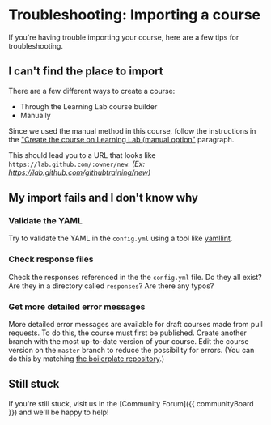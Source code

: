 # Troubleshooting: Importing a course

If you're having trouble importing your course, here are a few tips for troubleshooting.

## I can't find the place to import

There are a few different ways to create a course:

- Through the Learning Lab course builder
- Manually

Since we used the manual method in this course, follow the instructions in the ["Create the course on Learning Lab (manual option"](https://lab.github.com/docs/course-ownership-and-repositories#manual-repository-setup) paragraph.

This should lead you to a URL that looks like `https://lab.github.com/:owner/new`. _(Ex: https://lab.github.com/githubtraining/new)_

## My import fails and I don't know why

### Validate the YAML

Try to validate the YAML in the `config.yml` using a tool like [yamllint](http://www.yamllint.com/).

### Check response files

Check the responses referenced in the the `config.yml` file. Do they all exist? Are they in a directory called `responses`? Are there any typos?

### Get more detailed error messages

More detailed error messages are available for draft courses made from pull requests. To do this, the course must first be published. Create another branch with the most up-to-date version of your course. Edit the course version on the `master` branch to reduce the possibility for errors. (You can do this by matching [the boilerplate repository](https://github.com/githubtraining/write-a-ll-course-template/blob/master/config.yml).)

## Still stuck

If you're still stuck, visit us in the [Community Forum]({{ communityBoard }}) and we'll be happy to help!
